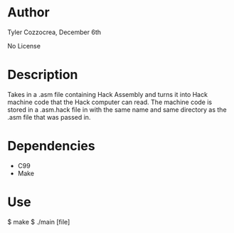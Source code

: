 # Author

Tyler Cozzocrea, December 6th

No License

# Description

Takes in a .asm file containing Hack Assembly and turns it into Hack machine code that the Hack computer can read. The machine code is stored in a .asm.hack file in with the same name and same directory as the .asm file that was passed in.

# Dependencies

- C99
- Make

# Use

$ make
$ ./main [file]
